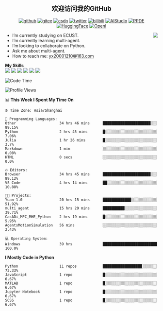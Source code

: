 <h2 align="center"> 欢迎访问我的GitHub</h2>

<p align="center">
  <a href="https://github.com/thomas-yanxin"><img src="https://img.shields.io/badge/GitHub-24292e" alt="github"></a>
  <a href="https://gitee.com/yanxin_thomas"><img src="https://img.shields.io/badge/Gitee-fe7300" alt="gitee"></a>
  <a href="https://blog.csdn.net/Mefishes"><img src="https://img.shields.io/badge/CSDN-cf000e" alt="csdn"></a>
  <a href="https://twitter.com/thomas_yanxin"><img src="https://img.shields.io/badge/Twitter-6495ED" alt="twitter"></a>
  <a href="https://space.bilibili.com/438539054?from=search&seid=8236420690670187274"><img src="https://img.shields.io/badge/-bilibili-blue" alt="bilibili"></a>
  <a href="https://aistudio.baidu.com/aistudio/personalcenter/thirdview/383005"><img src="https://img.shields.io/badge/-AIStudio-9cf" alt="AIStudio"></a>
  <a href="https://www.paddlepaddle.org.cn/ppdemd?n=/ppdemd/%E9%A2%9C%E9%91%AB"><img src="https://img.shields.io/badge/-PPDE-brightgreen" alt="PPDE"></a>
  <a href="https://huggingface.co/thomas-yanxin"><img src="https://img.shields.io/badge/-HuggingFace-yellow" alt="HuggingFace"></a>
  <a href="https://git.openi.org.cn/thomas-yanxin"><img src="https://img.shields.io/badge/-OpenI-337AFF" alt="OpenI"></a>
 
</p>

 <img align="right" src="https://github-readme-stats.vercel.app/api?username=thomas-yanxin&count_private=true&show_icons=true&bg_color=15,f2f7fd,E0EAFC" />


<!--
**thomas-yanxin/thomas-yanxin** is a  _special_  repository because its `README.md` (this file) appears on your GitHub profile.

Here are some ideas to get you started:
-->

-  I’m currently studying on ECUST.
-  I’m currently learning multi-agent.
-  I’m looking to collaborate on Python.
-  Ask me about multi-agent.
-  How to reach me: yx20001210@163.com


 **My Skills**  
![](https://img.shields.io/badge/-Python-3e74a2?style=flat-square&logo=Python&logoColor=fff)
![](https://img.shields.io/badge/-Matlab-FF4040?style=flat-square&logo=Matlab&logoColor=fff)
![](https://img.shields.io/badge/-Docker-2496ED?style=flat-square&logo=Docker&logoColor=fff)
![](https://img.shields.io/badge/-Linux-000000?style=flat-square&logo=Linux&logoColor=fff)
![](https://img.shields.io/badge/-MySQL-4479A1?style=flat-square&logo=MySQL&logoColor=fff)
![](https://img.shields.io/badge/-VScode-007ACC?style=flat-square&logo=VScode&logoColor=fff)

<!--START_SECTION:waka-->
![Code Time](http://img.shields.io/badge/Code%20Time-938%20hrs%2014%20mins-blue)

![Profile Views](http://img.shields.io/badge/Profile%20Views-5-blue)

📊 **This Week I Spent My Time On** 

```text
⌚︎ Time Zone: Asia/Shanghai

💬 Programming Languages: 
Other                    34 hrs 46 mins      ██████████████████████░░░   89.15% 
Python                   2 hrs 45 mins       █░░░░░░░░░░░░░░░░░░░░░░░░   7.06% 
Julia                    1 hr 26 mins        █░░░░░░░░░░░░░░░░░░░░░░░░   3.7% 
Markdown                 1 min               ░░░░░░░░░░░░░░░░░░░░░░░░░   0.08% 
HTML                     0 secs              ░░░░░░░░░░░░░░░░░░░░░░░░░   0.0%

🔥 Editors: 
Browser                  34 hrs 45 mins      ██████████████████████░░░   89.12% 
VS Code                  4 hrs 14 mins       ██░░░░░░░░░░░░░░░░░░░░░░░   10.88%

🐱‍💻 Projects: 
Yuan-1.0                 20 hrs 15 mins      █████████████░░░░░░░░░░░░   51.92% 
multi_agent              15 hrs 29 mins      ██████████░░░░░░░░░░░░░░░   39.71% 
CasADi_MPC_MHE_Python    2 hrs 19 mins       █░░░░░░░░░░░░░░░░░░░░░░░░   5.95% 
AgentsMotionSimulation   56 mins             ░░░░░░░░░░░░░░░░░░░░░░░░░   2.43%

💻 Operating System: 
Windows                  39 hrs              █████████████████████████   100.0%

```

**I Mostly Code in Python** 

```text
Python                   11 repos            ██████████████████░░░░░░░   73.33% 
JavaScript               1 repo              █░░░░░░░░░░░░░░░░░░░░░░░░   6.67% 
MATLAB                   1 repo              █░░░░░░░░░░░░░░░░░░░░░░░░   6.67% 
Jupyter Notebook         1 repo              █░░░░░░░░░░░░░░░░░░░░░░░░   6.67% 
SCSS                     1 repo              █░░░░░░░░░░░░░░░░░░░░░░░░   6.67%

```



<!--END_SECTION:waka-->

